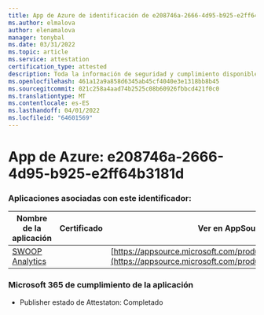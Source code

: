 ```yaml
---
title: App de Azure de identificación de e208746a-2666-4d95-b925-e2ff64b3181d
ms.author: elmalova
author: elenamalova
manager: tonybal
ms.date: 03/31/2022
ms.topic: article
ms.service: attestation
certification_type: attested
description: Toda la información de seguridad y cumplimiento disponible para e208746a-2666-4d95-b925-e2ff64b3181d.
ms.openlocfilehash: 461a12a9a858d6345ab45cf4040e3e1318bb8b45
ms.sourcegitcommit: 021c258a4aad74b2525c08b60926fbbcd421f0c0
ms.translationtype: MT
ms.contentlocale: es-ES
ms.lasthandoff: 04/01/2022
ms.locfileid: "64601569"
---
```

# <a name="azure-app-id-e208746a-2666-4d95-b925-e2ff64b3181d"></a>App de Azure: e208746a-2666-4d95-b925-e2ff64b3181d


### <a name="apps-associated-with-this-id"></a>Aplicaciones asociadas con este identificador:
| **Nombre de la aplicación** | **Certificado** | **Ver en AppSource** |
|--------------|---------------|-----------------------|
| [SWOOP Analytics](../forward/WA200000877.md) |  | [https://appsource.microsoft.com/product/office/WA200000877](https://appsource.microsoft.com/product/office/WA200000877) |

### <a name="microsoft-365-app-compliance-status"></a>Microsoft 365 de cumplimiento de la aplicación
- Publisher estado de Attestaton: Completado
